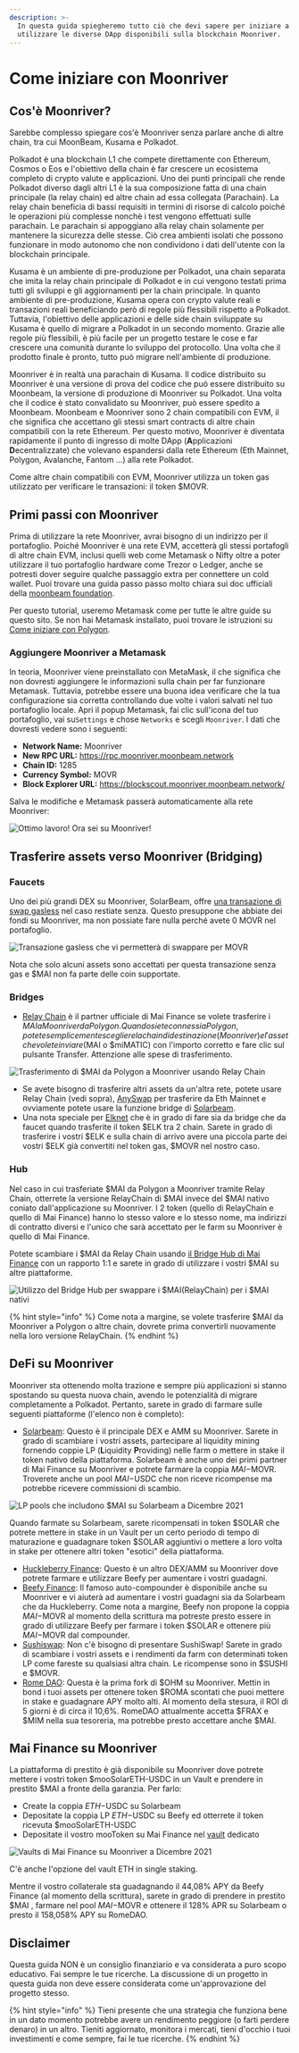 ```yaml
---
description: >-
  In questa guida spiegheremo tutto ciò che devi sapere per iniziare a
  utilizzare le diverse DApp disponibili sulla blockchain Moonriver.
---
```


# Come iniziare con Moonriver

## Cos'è Moonriver?

Sarebbe complesso spiegare cos'è Moonriver senza parlare anche di altre chain, tra cui MoonBeam, Kusama e Polkadot.

Polkadot è una blockchain L1 che compete direttamente con Ethereum, Cosmos o Eos e l'obiettivo della chain è far crescere un ecosistema completo di crypto valute e applicazioni. Uno dei punti principali che rende Polkadot diverso dagli altri L1 è la sua composizione fatta di una chain principale (la relay chain) ed altre chain ad essa collegata (Parachain). La relay chain beneficia di bassi requisiti in termini di risorse di calcolo poiché le operazioni più complesse nonchè i test vengono effettuati sulle parachain. Le parachain si appoggiano alla relay chain solamente per mantenere la sicurezza delle stesse. Ciò crea ambienti isolati che possono funzionare in modo autonomo che non condividono i dati dell'utente con la blockchain principale.

Kusama è un ambiente di pre-produzione per Polkadot, una chain separata che imita la relay chain principale di Polkadot e in cui vengono testati prima tutti gli sviluppi e gli aggiornamenti per la chain principale. In quanto ambiente di pre-produzione, Kusama opera con crypto valute reali e transazioni reali beneficiando però di regole più flessibili rispetto a Polkadot. Tuttavia, l'obiettivo delle applicazioni e delle side chain sviluppate su Kusama è quello di migrare a Polkadot in un secondo momento. Grazie alle regole più flessibili, è più facile per un progetto testare le cose e far crescere una comunità durante lo sviluppo del protocollo. Una volta che il prodotto finale è pronto, tutto può migrare nell'ambiente di produzione.

Moonriver è in realtà una parachain di Kusama. Il codice distribuito su Moonriver è una versione di prova del codice che può essere distribuito su Moonbeam, la versione di produzione di Moonriver su Polkadot. Una volta che il codice è stato convalidato su Moonriver, può essere spedito a Moonbeam. Moonbeam e Moonriver sono 2 chain compatibili con EVM, il che significa che accettano gli stessi smart contracts di altre chain compatibili con la rete Ethereum. Per questo motivo, Moonriver è diventata rapidamente il punto di ingresso di molte DApp (**A**pplicazioni **D**ecentralizzate) che volevano espandersi dalla rete Ethereum (Eth Mainnet, Polygon, Avalanche, Fantom ...) alla rete Polkadot.

Come altre chain compatibili con EVM, Moonriver utilizza un token gas utilizzato per verificare le transazioni: il token $MOVR.

## Primi passi con Moonriver

Prima di utilizzare la rete Moonriver, avrai bisogno di un indirizzo per il portafoglio. Poiché Moonriver è una rete EVM, accetterà gli stessi portafogli di altre chain EVM, inclusi quelli web come Metamask o Nifty oltre a poter utilizzare il tuo portafoglio hardware come Trezor o Ledger, anche se potresti dover seguire qualche passaggio extra per connettere un cold wallet. Puoi trovare una guida passo passo molto chiara sui doc ufficiali della [moonbeam foundation](https://moonbeam.foundation/tutorials/how-to-create-moonriver-ethereum-address/).

Per questo tutorial, useremo Metamask come per tutte le altre guide su questo sito. Se non hai Metamask installato, puoi trovare le istruzioni su [Come iniziare con Polygon](https://qidao-qimps.gitbook.io/mai-finance-tutorials/v/italian/tutorial-di-polygon/come-iniziare-con-polygon).

### Aggiungere Moonriver a Metamask

In teoria, Moonriver viene preinstallato con MetaMask, il che significa che non dovresti aggiungere le informazioni sulla chain per far funzionare Metamask. Tuttavia, potrebbe essere una buona idea verificare che la tua configurazione sia corretta controllando due volte i valori salvati nel tuo portafoglio locale. Apri il popup Metamask, fai clic sull'icona del tuo portafoglio, vai su`Settings` e chose `Networks` e scegli `Moonriver`. I dati che dovresti vedere sono i seguenti:

* **Network Name:** Moonriver
* **New RPC URL:** https://rpc.moonriver.moonbeam.network
* **Chain ID:** 1285
* **Currency Symbol:** MOVR
* **Block Explorer URL:** https://blockscout.moonriver.moonbeam.network/

Salva le modifiche e Metamask passerà automaticamente alla rete Moonriver:

![Ottimo lavoro! Ora sei su Moonriver!](../../.gitbook/assets/Moonriver-setup-MM.png)

## Trasferire assets verso  Moonriver (Bridging)

### Faucets

Uno dei più grandi DEX su Moonriver, SolarBeam, offre [una transazione di swap gasless](https://app.solarbeam.io/bridge/gas-swap) nel caso restiate senza. Questo presuppone che abbiate dei fondi su Moonriver, ma non possiate fare nulla perché avete 0 MOVR nel portafoglio.

![Transazione gasless che vi permetterà di swappare per MOVR](../../.gitbook/assets/Moonriver-faucet.png)

Nota che solo alcuni assets sono accettati per questa transazione senza gas e $MAI non fa parte delle coin supportate.

### Bridges

* [Relay Chain](https://app.relaychain.com/transfer#/) è il partner ufficiale di Mai Finance se volete trasferire i $MAI a Moonriver da Polygon. Quando siete connessi a Polygon, potete semplicemente scegliere la chain di destinazione (Moonriver) e l'asset che volete inviare ($MAI o $miMATIC) con l'importo corretto e fare clic sul pulsante Transfer. Attenzione alle spese di trasferimento.

![Trasferimento di $MAI da Polygon a Moonriver usando Relay Chain](../../.gitbook/assets/Moonriver-relaychain.png)

* Se avete bisogno di trasferire altri assets da un'altra rete, potete usare Relay Chain (vedi sopra), [AnySwap](https://anyswap.exchange/#/bridge) per trasferire da Eth Mainnet e ovviamente potete usare la funzione bridge di [Solarbeam](https://app.solarbeam.io/bridge).
* Una nota speciale per [Elknet](https://app.elk.finance/#/elknet) che è in grado di fare sia da bridge che da faucet quando trasferite il token $ELK tra 2 chain. Sarete in grado di trasferire i vostri $ELK e sulla chain di arrivo avere una piccola parte dei vostri $ELK già convertiti nel token gas, $MOVR nel nostro caso.

### Hub

Nel caso in cui trasferiate $MAI da Polygon a Moonriver tramite Relay Chain, otterrete la versione RelayChain di $MAI invece del $MAI nativo coniato dall'applicazione su Moonriver. I 2 token (quello di RelayChain e quello di Mai Finance) hanno lo stesso valore e lo stesso nome, ma indirizzi di contratto diversi e l'unico che sarà accettato per le farm su Moonriver è quello di Mai Finance.

Potete scambiare i $MAI da Relay Chain usando [il Bridge Hub di Mai Finance](https://app.mai.finance/hub) con un rapporto 1:1 e sarete in grado di utilizzare i vostri $MAI su altre piattaforme.

![Utilizzo del Bridge Hub per swappare i $MAI(RelayChain) per i $MAI nativi](../../.gitbook/assets/Moonriver-hub.png)

{% hint style="info" %}
Come nota a margine, se volete trasferire $MAI da Moonriver a Polygon o altre chain, dovrete prima convertirli nuovamente nella loro versione RelayChain.
{% endhint %}

## DeFi su Moonriver

Moonriver sta ottenendo molta trazione e sempre più applicazioni si stanno spostando su questa nuova chain, avendo le potenzialità di migrare completamente a Polkadot. Pertanto, sarete in grado di farmare sulle seguenti piattaforme (l'elenco non è completo):

* [Solarbeam](https://app.solarbeam.io): Questo è il principale DEX e AMM su Moonriver. Sarete in grado di scambiare i vostri assets, partecipare al liquidity mining fornendo coppie LP (**L**iquidity **P**roviding) nelle farm o mettere in stake il token nativo della piattaforma. Solarbeam è anche uno dei primi partner di Mai Finance su Moonriver e potrete farmare la coppia $MAI-$MOVR. Troverete anche un pool $MAI-$USDC che non riceve ricompense ma potrebbe ricevere commissioni di scambio.

![LP pools che includono $MAI su Solarbeam a Dicembre 2021](../../.gitbook/assets/Moonriver-solarbeam.png)

Quando farmate su Solarbeam, sarete ricompensati in token $SOLAR che potrete mettere in stake in un Vault per un certo periodo di tempo di maturazione e guadagnare token $SOLAR aggiuntivi o mettere a loro volta in stake per ottenere altri token "esotici" della piattaforma.

* [Huckleberry Finance](https://www.huckleberry.finance): Questo è un altro DEX/AMM su Moonriver dove potrete farmare e utilizzare Beefy per aumentare i vostri guadagni.
* [Beefy Finance](https://app.beefy.finance/#/moonriver): Il famoso auto-compounder è disponibile anche su Moonriver e vi aiuterà ad aumentare i vostri guadagni sia da Solarbeam che da Huckleberry. Come nota a margine, Beefy non propone la coppia $MAI-$MOVR al momento della scrittura ma potreste presto essere in grado di utilizzare Beefy per farmare i token $SOLAR e ottenere più $MAI-$MOVR dal compounder.
* [Sushiswap](https://app.sushi.com): Non c'è bisogno di presentare SushiSwap! Sarete in grado di scambiare i vostri assets e i rendimenti da farm con determinati token LP come fareste su qualsiasi altra chain. Le ricompense sono in $SUSHI e $MOVR.
* [Rome DAO](https://romedao.finance): Questa è la prima fork di $OHM su Moonriver. Mettin in bond i tuoi assets per ottenere token $ROMA scontati che puoi mettere in stake e guadagnare APY molto alti. Al momento della stesura, il ROI di 5 giorni è di circa il 10,6%. RomeDAO attualmente accetta $FRAX e $MIM nella sua tesoreria, ma potrebbe presto accettare anche $MAI.

## Mai Finance su Moonriver

La piattaforma di prestito è già disponibile su Moonriver dove potrete mettere i vostri token $mooSolarETH-USDC in un Vault e prendere in prestito $MAI a fronte della garanzia. Per farlo:

* Create la coppia $ETH-$USDC su Solarbeam
* Depositate la coppia LP $ETH-$USDC su Beefy ed otterrete il token ricevuta $mooSolarETH-USDC
* Depositate il vostro mooToken su Mai Finance nel [vault](https://app.mai.finance/vaults/create) dedicato

![Vaults di Mai Finance su Moonriver a Dicembre 2021](../../.gitbook/assets/Moonriver-vaults.png)

C'è anche l'opzione del vault ETH in single staking.

Mentre il vostro collaterale sta guadagnando il 44,08% APY da Beefy Finance (al momento della scrittura), sarete in grado di prendere in prestito $MAI , farmare nel pool $MAI-$MOVR e ottenere il 128% APR su Solarbeam o presto il 158,058% APY su RomeDAO.

## Disclaimer

Questa guida NON è un consiglio finanziario e va considerata a puro scopo educativo. Fai sempre le tue ricerche. La discussione di un progetto in questa guida non deve essere considerata come un'approvazione del progetto stesso.

{% hint style="info" %}
Tieni presente che una strategia che funziona bene in un dato momento potrebbe avere un rendimento peggiore (o farti perdere denaro) in un altro. Tieniti aggiornato, monitora i mercati, tieni d'occhio i tuoi investimenti e come sempre, fai le tue ricerche.
{% endhint %}
